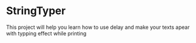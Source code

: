 # StringTyper
This project will help you learn how to use delay and make your texts apear with typping effect while printing
